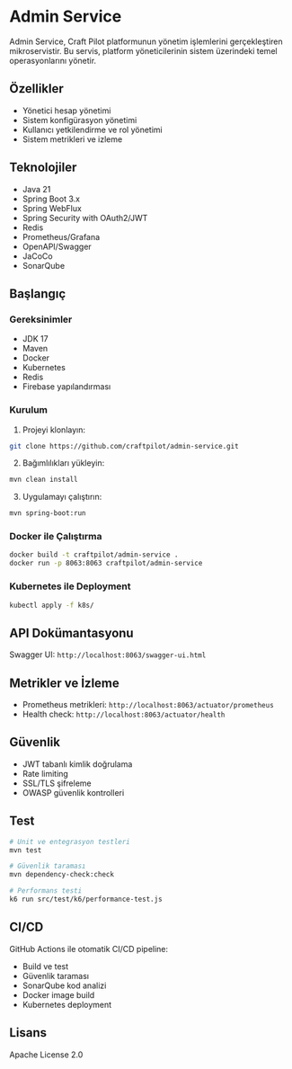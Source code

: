 # Admin Service

Admin Service, Craft Pilot platformunun yönetim işlemlerini gerçekleştiren mikroservistir. Bu servis, platform yöneticilerinin sistem üzerindeki temel operasyonlarını yönetir.

## Özellikler

- Yönetici hesap yönetimi
- Sistem konfigürasyon yönetimi
- Kullanıcı yetkilendirme ve rol yönetimi
- Sistem metrikleri ve izleme

## Teknolojiler

- Java 21
- Spring Boot 3.x
- Spring WebFlux
- Spring Security with OAuth2/JWT
- Redis
- Prometheus/Grafana
- OpenAPI/Swagger
- JaCoCo
- SonarQube

## Başlangıç

### Gereksinimler

- JDK 17
- Maven
- Docker
- Kubernetes
- Redis
- Firebase yapılandırması

### Kurulum

1. Projeyi klonlayın:

```bash
git clone https://github.com/craftpilot/admin-service.git
```

2. Bağımlılıkları yükleyin:

```bash
mvn clean install
```

3. Uygulamayı çalıştırın:

```bash
mvn spring-boot:run
```

### Docker ile Çalıştırma

```bash
docker build -t craftpilot/admin-service .
docker run -p 8063:8063 craftpilot/admin-service
```

### Kubernetes ile Deployment

```bash
kubectl apply -f k8s/
```

## API Dokümantasyonu

Swagger UI: `http://localhost:8063/swagger-ui.html`

## Metrikler ve İzleme

- Prometheus metrikleri: `http://localhost:8063/actuator/prometheus`
- Health check: `http://localhost:8063/actuator/health`

## Güvenlik

- JWT tabanlı kimlik doğrulama
- Rate limiting
- SSL/TLS şifreleme
- OWASP güvenlik kontrolleri

## Test

```bash
# Unit ve entegrasyon testleri
mvn test

# Güvenlik taraması
mvn dependency-check:check

# Performans testi
k6 run src/test/k6/performance-test.js
```

## CI/CD

GitHub Actions ile otomatik CI/CD pipeline:

- Build ve test
- Güvenlik taraması
- SonarQube kod analizi
- Docker image build
- Kubernetes deployment

## Lisans

Apache License 2.0
